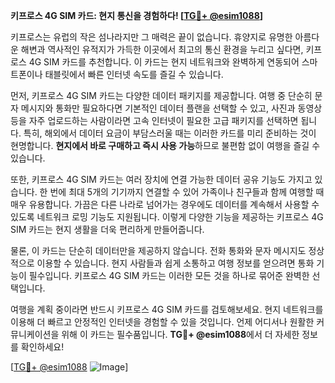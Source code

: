 **키프로스 4G SIM 카드: 현지 통신을 경험하다! [[TG💪+ @esim1088](https://t.me/s/esim1088)]**

키프로스는 유럽의 작은 섬나라지만 그 매력은 끝이 없습니다. 휴양지로 유명한 아름다운 해변과 역사적인 유적지가 가득한 이곳에서 최고의 통신 환경을 누리고 싶다면, 키프로스 4G SIM 카드를 추천합니다. 이 카드는 현지 네트워크와 완벽하게 연동되어 스마트폰이나 태블릿에서 빠른 인터넷 속도를 즐길 수 있습니다.

먼저, 키프로스 4G SIM 카드는 다양한 데이터 패키지를 제공합니다. 여행 중 단순히 문자 메시지와 통화만 필요하다면 기본적인 데이터 플랜을 선택할 수 있고, 사진과 동영상 등을 자주 업로드하는 사람이라면 고속 인터넷이 필요한 고급 패키지를 선택하면 됩니다. 특히, 해외에서 데이터 요금이 부담스러울 때는 이러한 카드를 미리 준비하는 것이 현명합니다. **현지에서 바로 구매하고 즉시 사용 가능**하므로 불편함 없이 여행을 즐길 수 있습니다.

또한, 키프로스 4G SIM 카드는 여러 장치에 연결 가능한 데이터 공유 기능도 가지고 있습니다. 한 번에 최대 5개의 기기까지 연결할 수 있어 가족이나 친구들과 함께 여행할 때 매우 유용합니다. 가끔은 다른 나라로 넘어가는 경우에도 데이터를 계속해서 사용할 수 있도록 네트워크 로밍 기능도 지원됩니다. 이렇게 다양한 기능을 제공하는 키프로스 4G SIM 카드는 현지 생활을 더욱 편리하게 만들어줍니다.

물론, 이 카드는 단순히 데이터만을 제공하지 않습니다. 전화 통화와 문자 메시지도 정상적으로 이용할 수 있습니다. 현지 사람들과 쉽게 소통하고 여행 정보를 얻으려면 통화 기능이 필수입니다. 키프로스 4G SIM 카드는 이러한 모든 것을 하나로 묶어준 완벽한 선택입니다.

여행을 계획 중이라면 반드시 키프로스 4G SIM 카드를 검토해보세요. 현지 네트워크를 이용해 더 빠르고 안정적인 인터넷을 경험할 수 있을 것입니다. 언제 어디서나 원활한 커뮤니케이션을 위해 이 카드는 필수품입니다. **TG💪+ @esim1088**에서 더 자세한 정보를 확인하세요!

[[TG💪+ @esim1088](https://t.me/s/esim1088) ![Image](https://i.postimg.cc/Y0z9fWf4/image.png)]